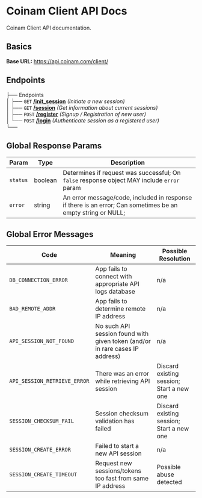 # Coinam Client API Docs

Coinam Client API documentation.

## Basics

**Base URL:** https://api.coinam.com/client/


## Endpoints

├── Endpoints  
│   ├── `GET` [**/init_session**](endpoints/INIT_SESSION.md#get-init_session) *(Initiate a new session)*  
│   ├── `GET` [**/session**](endpoints/SESSION.md) *(Get information about current sessions)*  
│   ├── `POST` [**/register**](endpoints/REGISTER.md) *(Signup / Registration of new user)*  
│   └── `POST` [**/login**](endpoints/LOGIN.md) *(Authenticate session as a registered user)*  
└── 

## Global Response Params

Param | Type | Description
--- | --- | ---
`status` | boolean | Determines if request was successful; On `false` response object MAY include `error` param
`error` | string | An error message/code, included in response if there is an error; Can sometimes be an empty string or NULL;

## Global Error Messages

Code | Meaning | Possible Resolution
--- | --- | ---
`DB_CONNECTION_ERROR` | App fails to connect with appropriate API logs database | n/a
`BAD_REMOTE_ADDR` | App fails to determine remote IP address | n/a
`API_SESSION_NOT_FOUND` | No such API session found with given token (and/or in rare cases IP address) | n/a
`API_SESSION_RETRIEVE_ERROR` | There was an error while retrieving API session | Discard existing session; Start  a new one
`SESSION_CHECKSUM_FAIL` | Session checksum validation has failed | Discard existing session; Start a new one
`SESSION_CREATE_ERROR` | Failed to start a new API session | n/a
`SESSION_CREATE_TIMEOUT` | Request new sessions/tokens too fast from same IP address | Possible abuse detected